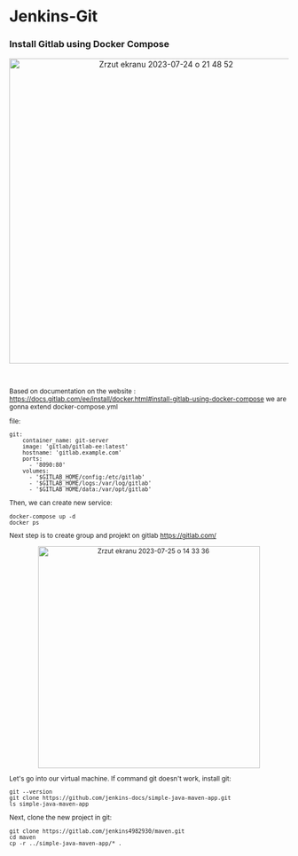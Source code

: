 # Jenkins-Git

### Install Gitlab using Docker Compose 

<p align="center">
<img width="550" alt="Zrzut ekranu 2023-07-24 o 21 48 52" src="https://github.com/eda6767/Jenkins-Git/assets/102791467/d00da96d-37a7-4caf-955c-c7fb8c774d4b">
</p>

<br/> 

<sub/>

Based on documentation on the website : https://docs.gitlab.com/ee/install/docker.html#install-gitlab-using-docker-compose  we are gonna extend docker-compose.yml
<br/> 

file:

```
git:
    container_name: git-server
    image: 'gitlab/gitlab-ee:latest'
    hostname: 'gitlab.example.com'
    ports:
      - '8090:80'
    volumes:
      - '$GITLAB_HOME/config:/etc/gitlab'
      - '$GITLAB_HOME/logs:/var/log/gitlab'
      - '$GITLAB_HOME/data:/var/opt/gitlab'
```

Then, we can create new service:

```
docker-compose up -d
docker ps
```

Next step is to create group and projekt on gitlab https://gitlab.com/ 
<p align="center">
<img width="400" alt="Zrzut ekranu 2023-07-25 o 14 33 36" src="https://github.com/eda6767/Jenkins-Git/assets/102791467/c3e156d1-b963-4e14-9581-f58ae4271e8d">
</p>



Let's go into our virtual machine. If command git doesn't work, install git:

```
git --version
git clone https://github.com/jenkins-docs/simple-java-maven-app.git
ls simple-java-maven-app
```

Next, clone the new project in git:

```
git clone https://gitlab.com/jenkins4982930/maven.git
cd maven
cp -r ../simple-java-maven-app/* .
```
